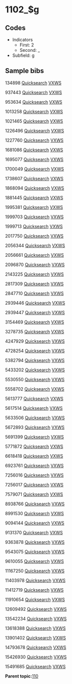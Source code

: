 # 1102\_$g

## Codes

-   Indicators
    -   First: 2
    -   Second: \_
-   Subfield: g

## Sample bibs

134898 [Quicksearch](https://search.library.yale.edu/catalog/134898) [VXWS](http://prodorbis.library.yale.edu:7014/vxws/GetHoldingsService?bibId=134898)

937443 [Quicksearch](https://search.library.yale.edu/catalog/937443) [VXWS](http://prodorbis.library.yale.edu:7014/vxws/GetHoldingsService?bibId=937443)

953634 [Quicksearch](https://search.library.yale.edu/catalog/953634) [VXWS](http://prodorbis.library.yale.edu:7014/vxws/GetHoldingsService?bibId=953634)

1013258 [Quicksearch](https://search.library.yale.edu/catalog/1013258) [VXWS](http://prodorbis.library.yale.edu:7014/vxws/GetHoldingsService?bibId=1013258)

1021465 [Quicksearch](https://search.library.yale.edu/catalog/1021465) [VXWS](http://prodorbis.library.yale.edu:7014/vxws/GetHoldingsService?bibId=1021465)

1226496 [Quicksearch](https://search.library.yale.edu/catalog/1226496) [VXWS](http://prodorbis.library.yale.edu:7014/vxws/GetHoldingsService?bibId=1226496)

1227760 [Quicksearch](https://search.library.yale.edu/catalog/1227760) [VXWS](http://prodorbis.library.yale.edu:7014/vxws/GetHoldingsService?bibId=1227760)

1681086 [Quicksearch](https://search.library.yale.edu/catalog/1681086) [VXWS](http://prodorbis.library.yale.edu:7014/vxws/GetHoldingsService?bibId=1681086)

1695077 [Quicksearch](https://search.library.yale.edu/catalog/1695077) [VXWS](http://prodorbis.library.yale.edu:7014/vxws/GetHoldingsService?bibId=1695077)

1700049 [Quicksearch](https://search.library.yale.edu/catalog/1700049) [VXWS](http://prodorbis.library.yale.edu:7014/vxws/GetHoldingsService?bibId=1700049)

1738607 [Quicksearch](https://search.library.yale.edu/catalog/1738607) [VXWS](http://prodorbis.library.yale.edu:7014/vxws/GetHoldingsService?bibId=1738607)

1868094 [Quicksearch](https://search.library.yale.edu/catalog/1868094) [VXWS](http://prodorbis.library.yale.edu:7014/vxws/GetHoldingsService?bibId=1868094)

1881445 [Quicksearch](https://search.library.yale.edu/catalog/1881445) [VXWS](http://prodorbis.library.yale.edu:7014/vxws/GetHoldingsService?bibId=1881445)

1995381 [Quicksearch](https://search.library.yale.edu/catalog/1995381) [VXWS](http://prodorbis.library.yale.edu:7014/vxws/GetHoldingsService?bibId=1995381)

1999703 [Quicksearch](https://search.library.yale.edu/catalog/1999703) [VXWS](http://prodorbis.library.yale.edu:7014/vxws/GetHoldingsService?bibId=1999703)

1999713 [Quicksearch](https://search.library.yale.edu/catalog/1999713) [VXWS](http://prodorbis.library.yale.edu:7014/vxws/GetHoldingsService?bibId=1999713)

2017750 [Quicksearch](https://search.library.yale.edu/catalog/2017750) [VXWS](http://prodorbis.library.yale.edu:7014/vxws/GetHoldingsService?bibId=2017750)

2056344 [Quicksearch](https://search.library.yale.edu/catalog/2056344) [VXWS](http://prodorbis.library.yale.edu:7014/vxws/GetHoldingsService?bibId=2056344)

2056661 [Quicksearch](https://search.library.yale.edu/catalog/2056661) [VXWS](http://prodorbis.library.yale.edu:7014/vxws/GetHoldingsService?bibId=2056661)

2096870 [Quicksearch](https://search.library.yale.edu/catalog/2096870) [VXWS](http://prodorbis.library.yale.edu:7014/vxws/GetHoldingsService?bibId=2096870)

2143225 [Quicksearch](https://search.library.yale.edu/catalog/2143225) [VXWS](http://prodorbis.library.yale.edu:7014/vxws/GetHoldingsService?bibId=2143225)

2817309 [Quicksearch](https://search.library.yale.edu/catalog/2817309) [VXWS](http://prodorbis.library.yale.edu:7014/vxws/GetHoldingsService?bibId=2817309)

2847710 [Quicksearch](https://search.library.yale.edu/catalog/2847710) [VXWS](http://prodorbis.library.yale.edu:7014/vxws/GetHoldingsService?bibId=2847710)

2939446 [Quicksearch](https://search.library.yale.edu/catalog/2939446) [VXWS](http://prodorbis.library.yale.edu:7014/vxws/GetHoldingsService?bibId=2939446)

2939447 [Quicksearch](https://search.library.yale.edu/catalog/2939447) [VXWS](http://prodorbis.library.yale.edu:7014/vxws/GetHoldingsService?bibId=2939447)

3154469 [Quicksearch](https://search.library.yale.edu/catalog/3154469) [VXWS](http://prodorbis.library.yale.edu:7014/vxws/GetHoldingsService?bibId=3154469)

3278735 [Quicksearch](https://search.library.yale.edu/catalog/3278735) [VXWS](http://prodorbis.library.yale.edu:7014/vxws/GetHoldingsService?bibId=3278735)

4247929 [Quicksearch](https://search.library.yale.edu/catalog/4247929) [VXWS](http://prodorbis.library.yale.edu:7014/vxws/GetHoldingsService?bibId=4247929)

4728254 [Quicksearch](https://search.library.yale.edu/catalog/4728254) [VXWS](http://prodorbis.library.yale.edu:7014/vxws/GetHoldingsService?bibId=4728254)

5382794 [Quicksearch](https://search.library.yale.edu/catalog/5382794) [VXWS](http://prodorbis.library.yale.edu:7014/vxws/GetHoldingsService?bibId=5382794)

5433202 [Quicksearch](https://search.library.yale.edu/catalog/5433202) [VXWS](http://prodorbis.library.yale.edu:7014/vxws/GetHoldingsService?bibId=5433202)

5530550 [Quicksearch](https://search.library.yale.edu/catalog/5530550) [VXWS](http://prodorbis.library.yale.edu:7014/vxws/GetHoldingsService?bibId=5530550)

5558702 [Quicksearch](https://search.library.yale.edu/catalog/5558702) [VXWS](http://prodorbis.library.yale.edu:7014/vxws/GetHoldingsService?bibId=5558702)

5613777 [Quicksearch](https://search.library.yale.edu/catalog/5613777) [VXWS](http://prodorbis.library.yale.edu:7014/vxws/GetHoldingsService?bibId=5613777)

5617514 [Quicksearch](https://search.library.yale.edu/catalog/5617514) [VXWS](http://prodorbis.library.yale.edu:7014/vxws/GetHoldingsService?bibId=5617514)

5633506 [Quicksearch](https://search.library.yale.edu/catalog/5633506) [VXWS](http://prodorbis.library.yale.edu:7014/vxws/GetHoldingsService?bibId=5633506)

5672893 [Quicksearch](https://search.library.yale.edu/catalog/5672893) [VXWS](http://prodorbis.library.yale.edu:7014/vxws/GetHoldingsService?bibId=5672893)

5691399 [Quicksearch](https://search.library.yale.edu/catalog/5691399) [VXWS](http://prodorbis.library.yale.edu:7014/vxws/GetHoldingsService?bibId=5691399)

5771872 [Quicksearch](https://search.library.yale.edu/catalog/5771872) [VXWS](http://prodorbis.library.yale.edu:7014/vxws/GetHoldingsService?bibId=5771872)

6618418 [Quicksearch](https://search.library.yale.edu/catalog/6618418) [VXWS](http://prodorbis.library.yale.edu:7014/vxws/GetHoldingsService?bibId=6618418)

6923761 [Quicksearch](https://search.library.yale.edu/catalog/6923761) [VXWS](http://prodorbis.library.yale.edu:7014/vxws/GetHoldingsService?bibId=6923761)

7256016 [Quicksearch](https://search.library.yale.edu/catalog/7256016) [VXWS](http://prodorbis.library.yale.edu:7014/vxws/GetHoldingsService?bibId=7256016)

7256017 [Quicksearch](https://search.library.yale.edu/catalog/7256017) [VXWS](http://prodorbis.library.yale.edu:7014/vxws/GetHoldingsService?bibId=7256017)

7579071 [Quicksearch](https://search.library.yale.edu/catalog/7579071) [VXWS](http://prodorbis.library.yale.edu:7014/vxws/GetHoldingsService?bibId=7579071)

8938766 [Quicksearch](https://search.library.yale.edu/catalog/8938766) [VXWS](http://prodorbis.library.yale.edu:7014/vxws/GetHoldingsService?bibId=8938766)

8991530 [Quicksearch](https://search.library.yale.edu/catalog/8991530) [VXWS](http://prodorbis.library.yale.edu:7014/vxws/GetHoldingsService?bibId=8991530)

9094144 [Quicksearch](https://search.library.yale.edu/catalog/9094144) [VXWS](http://prodorbis.library.yale.edu:7014/vxws/GetHoldingsService?bibId=9094144)

9131370 [Quicksearch](https://search.library.yale.edu/catalog/9131370) [VXWS](http://prodorbis.library.yale.edu:7014/vxws/GetHoldingsService?bibId=9131370)

9363878 [Quicksearch](https://search.library.yale.edu/catalog/9363878) [VXWS](http://prodorbis.library.yale.edu:7014/vxws/GetHoldingsService?bibId=9363878)

9543075 [Quicksearch](https://search.library.yale.edu/catalog/9543075) [VXWS](http://prodorbis.library.yale.edu:7014/vxws/GetHoldingsService?bibId=9543075)

9610055 [Quicksearch](https://search.library.yale.edu/catalog/9610055) [VXWS](http://prodorbis.library.yale.edu:7014/vxws/GetHoldingsService?bibId=9610055)

11167250 [Quicksearch](https://search.library.yale.edu/catalog/11167250) [VXWS](http://prodorbis.library.yale.edu:7014/vxws/GetHoldingsService?bibId=11167250)

11403978 [Quicksearch](https://search.library.yale.edu/catalog/11403978) [VXWS](http://prodorbis.library.yale.edu:7014/vxws/GetHoldingsService?bibId=11403978)

11412719 [Quicksearch](https://search.library.yale.edu/catalog/11412719) [VXWS](http://prodorbis.library.yale.edu:7014/vxws/GetHoldingsService?bibId=11412719)

11910654 [Quicksearch](https://search.library.yale.edu/catalog/11910654) [VXWS](http://prodorbis.library.yale.edu:7014/vxws/GetHoldingsService?bibId=11910654)

12609492 [Quicksearch](https://search.library.yale.edu/catalog/12609492) [VXWS](http://prodorbis.library.yale.edu:7014/vxws/GetHoldingsService?bibId=12609492)

13542234 [Quicksearch](https://search.library.yale.edu/catalog/13542234) [VXWS](http://prodorbis.library.yale.edu:7014/vxws/GetHoldingsService?bibId=13542234)

13618388 [Quicksearch](https://search.library.yale.edu/catalog/13618388) [VXWS](http://prodorbis.library.yale.edu:7014/vxws/GetHoldingsService?bibId=13618388)

13901402 [Quicksearch](https://search.library.yale.edu/catalog/13901402) [VXWS](http://prodorbis.library.yale.edu:7014/vxws/GetHoldingsService?bibId=13901402)

14793678 [Quicksearch](https://search.library.yale.edu/catalog/14793678) [VXWS](http://prodorbis.library.yale.edu:7014/vxws/GetHoldingsService?bibId=14793678)

15426930 [Quicksearch](https://search.library.yale.edu/catalog/15426930) [VXWS](http://prodorbis.library.yale.edu:7014/vxws/GetHoldingsService?bibId=15426930)

15491685 [Quicksearch](https://search.library.yale.edu/catalog/15491685) [VXWS](http://prodorbis.library.yale.edu:7014/vxws/GetHoldingsService?bibId=15491685)

**Parent topic:**[110](../../tags/110/110.md)

